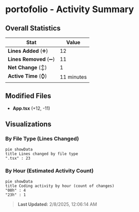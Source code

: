 # portofolio - Activity Summary 

## Overall Statistics

| Stat                   | Value                                                             |
| ---------------------- | ----------------------------------------------------------------- |
| **Lines Added** (➕)   | 12                                          |
| **Lines Removed** (➖) | 11                                        |
| **Net Change** (↕)    | 1                |
| **Active Time** (⌚)   | 11 minutes |


## Modified Files
- **App.tsx** (+12, -11)

## Visualizations

### By File Type (Lines Changed)

```mermaid
pie showData
title Lines changed by file type
".tsx" : 23
```

### By Hour (Estimated Activity Count)

```mermaid
pie showData
title Coding activity by hour (count of changes)
"00h" : 4
"23h" : 1
```


> **Last Updated:** 2/8/2025, 12:06:14 AM